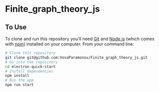 # Finite_graph_theory_js

## To Use

To clone and run this repository you'll need [Git](https://git-scm.com) and [Node.js](https://nodejs.org/en/download/) (which comes with [npm](http://npmjs.com)) installed on your computer. From your command line:

```bash
# Clone this repository
git clone git@github.com:VovaParamonov/Finite_graph_theory_js.git
# Go into the repository
cd electron-quick-start
# Install dependencies
npm install
# Run the app
npm run start
```
